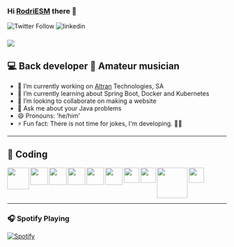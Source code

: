 ### Hi [RodriESM][website] there 👋

![Twitter Follow](https://img.shields.io/twitter/follow/RodriESM?color=%231DA1F2&label=RodriESM&logo=Twitter&style=flat-square)
![linkedin](https://img.shields.io/badge/linked-in-0077B5?style=flat-square&logo=linkedin&logoColor)

### 
<!--
ctrl+k v
-->

<img src="https://miro.medium.com/max/800/1*9AtQbpXOBcTZblwFpZOVfA.gif">

## 💻 Back developer 🎸 Amateur musician

- 💼 I’m currently working on [Altran] Technologies, SA
- 🌱 I’m currently learning about Spring Boot, Docker and Kubernetes
- 👯 I’m looking to collaborate on making a website
- 💬 Ask me about your Java problems
- 😄 Pronouns: 'he/him'
- ⚡ Fun fact: There is not time for jokes, I'm developing. 🐱‍💻
---

## 🍃 Coding

<img align="left" width="50" src="https://lh3.googleusercontent.com/1vh72BnSo9P_JG7itdJOiqyzcOW5eFNIvjW9q-eV_dbhBDyKHB0ZP9h24rUiMaoVSR-dUbGqoYr3RDsccGmO1Sarq55epzavGOxk12DYD9tE-d7h00LWjXbILZ6cm_Vlv5ybX5nF"/>

<img align="left" width="40" src="https://img.icons8.com/color/452/spring-logo.png"/>

<img align="left" width="40" src="https://habrastorage.org/webt/5a/f3/22/5af322981410c538019113.png"/>

<img align="left" width="40" src="https://2.bp.blogspot.com/-tzm1twY_ENM/XlCRuI0ZkRI/AAAAAAAAOso/BmNOUANXWxwc5vwslNw3WpjrDlgs9PuwQCLcBGAsYHQ/s1600/pasted%2Bimage%2B0.png"/>

<img align="left" width="40" src="https://zeroc.com/images/logos/languages/csharp-854e1151ec.png"/>

<img align="left" width="40" src="https://cdn.iconscout.com/icon/free/png-512/docker-226091.png"/>

<img align="left" width="35" src="https://user-images.githubusercontent.com/19824574/41482054-47a3a702-70a2-11e8-9561-de51c5f71220.png"/>

<img align="left" width="35" src="https://cdn2.iconfinder.com/data/icons/programming-50/64/206_programming-sql-data-database-512.png"/>

<img align="left" width="70" src="https://user-images.githubusercontent.com/30186107/29488525-f55a69d0-84da-11e7-8a39-5476f663b5eb.png"/>

<img align="left" width="35" src="https://image.flaticon.com/icons/png/512/136/136443.png"/>

<br/><br/><br/><br/>

----

### 🎧 Spotify Playing

[![Spotify](https://spotify-nowplaying-three.vercel.app/api/spotify)](https://open.spotify.com/user/1191362173?si=g_8NPXZDQlKcm062MUV3Fw)

<!--LINKS-->
[website]: https://rodriesm.github.io/
[Altran]: https://www.altran.com/es/es/
[linkedin]: https://www.linkedin.com/in/rodriesm/
